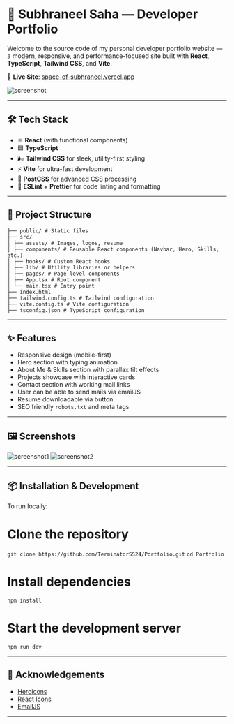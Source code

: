 # 🚀 Subhraneel Saha — Developer Portfolio

Welcome to the source code of my personal developer portfolio website — a modern, responsive, and performance-focused site built with **React**, **TypeScript**, **Tailwind CSS**, and **Vite**.

🔗 **Live Site**: [space-of-subhraneel.vercel.app](https://space-of-subhraneel.vercel.app)

![screenshot](https://github.com/user-attachments/assets/f07d02fc-c820-417e-9162-15b2d3e9683d) <!-- Optional Screenshot -->

---

## 🛠️ Tech Stack

- ⚛️ **React** (with functional components)
- 🟦 **TypeScript**
- 🌬️ **Tailwind CSS** for sleek, utility-first styling
- ⚡ **Vite** for ultra-fast development
- 💅 **PostCSS** for advanced CSS processing
- 🧹 **ESLint** + **Prettier** for code linting and formatting

---

## 📂 Project Structure
```
├── public/ # Static files
├── src/
│ ├── assets/ # Images, logos, resume
│ ├── components/ # Reusable React components (Navbar, Hero, Skills, etc.)
│ ├── hooks/ # Custom React hooks
│ ├── lib/ # Utility libraries or helpers
│ ├── pages/ # Page-level components
│ ├── App.tsx # Root component
│ └── main.tsx # Entry point
├── index.html
├── tailwind.config.ts # Tailwind configuration
├── vite.config.ts # Vite configuration
├── tsconfig.json # TypeScript configuration
```

---
## ✨ Features

- Responsive design (mobile-first)
- Hero section with typing animation
- About Me & Skills section with parallax tilt effects
- Projects showcase with interactive cards
- Contact section with working mail links
- User can be able to send mails via emailJS
- Resume downloadable via button
- SEO friendly `robots.txt` and meta tags

---

## 🖼️ Screenshots

![screenshot1](https://github.com/user-attachments/assets/f22de817-5839-4452-b361-d8a4875c438b)
![screenshot2](https://github.com/user-attachments/assets/48a30263-a237-4d56-95d5-8b1c422d89c9)

---

## 📦 Installation & Development

To run locally:

# Clone the repository
```git clone https://github.com/TerminatorSS24/Portfolio.git```
```cd Portfolio```

# Install dependencies
```npm install```

# Start the development server
```npm run dev```

---
## 🙌 Acknowledgements

* [Heroicons](https://heroicons.com/)
* [React Icons](https://react-icons.github.io/react-icons/)
* [EmailJS](https://www.emailjs.com/)

---

